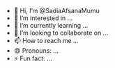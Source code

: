 - 👋 Hi, I’m @SadiaAfsanaMumu
- 👀 I’m interested in ...
- 🌱 I’m currently learning ...
- 💞️ I’m looking to collaborate on ...
- 📫 How to reach me ...
- 😄 Pronouns: ...
- ⚡ Fun fact: ...

<!---
SadiaAfsanaMumu/SadiaAfsanaMumu is a ✨ special ✨ repository because its `README.md` (this file) appears on your GitHub profile.
You can click the Preview link to take a look at your changes.
--->
